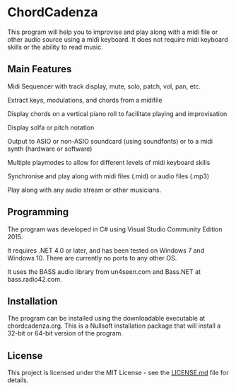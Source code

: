 # ChordCadenza
This program will help you to improvise and play along with a midi file or other audio source using a midi keyboard. It does not require midi keyboard skills or the ability to read music. 

## Main Features

Midi Sequencer with track display, mute, solo, patch, vol, pan, etc.

Extract keys, modulations, and chords from a midifile

Display chords on a vertical piano roll to facilitate playing and improvisation

Display solfa or pitch notation

Output to ASIO or non-ASIO soundcard (using soundfonts) or to a midi synth (hardware or software)

Multiple playmodes to allow for different levels of midi keyboard skills

Synchronise and play along with midi files (.mid) or audio files (.mp3)

Play along with any audio stream or other musicians.

## Programming

The program was developed in C# using Visual Studio Community Edition 2015.

It requires .NET 4.0 or later, and has been tested on Windows 7 and Windows 10. There are currently no ports to any other OS.

It uses the BASS audio library from un4seen.com and Bass.NET at bass.radio42.com.

## Installation

The program can be installed using the downloadable executable at chordcadenza.org. This is a Nullsoft installation package that will install a 32-bit or 64-bit version of the program.


## License

This project is licensed under the MIT License - see the [LICENSE.md](LICENSE.md) file for details.
